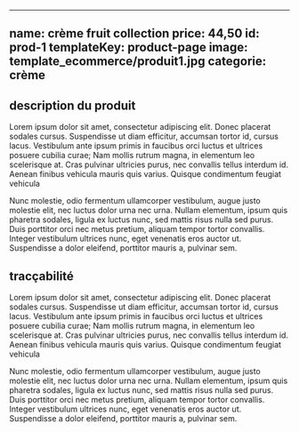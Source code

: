 ---
name: crème fruit collection
price: 44,50
id: prod-1
templateKey: product-page
image: template_ecommerce/produit1.jpg
categorie: crème
----
##  description du produit

Lorem ipsum dolor sit amet, consectetur adipiscing elit. Donec placerat sodales cursus. Suspendisse ut diam efficitur, accumsan tortor id, cursus lacus. Vestibulum ante ipsum primis in faucibus orci luctus et ultrices posuere cubilia curae; Nam mollis rutrum magna, in elementum leo scelerisque at. Cras pulvinar ultricies purus, nec convallis tellus interdum id. Aenean finibus vehicula mauris quis varius. Quisque condimentum feugiat vehicula

 Nunc molestie, odio fermentum ullamcorper vestibulum, augue justo molestie elit, nec luctus dolor urna nec urna. Nullam elementum, ipsum quis pharetra sodales, ligula ex luctus nunc, sed mattis risus nulla sed purus. Duis porttitor orci nec metus pretium, aliquam tempor tortor convallis. Integer vestibulum ultrices nunc, eget venenatis eros auctor ut. Suspendisse a dolor eleifend, porttitor mauris a, pulvinar sem.

 ## tracçabilité

 Lorem ipsum dolor sit amet, consectetur adipiscing elit. Donec placerat sodales cursus. Suspendisse ut diam efficitur, accumsan tortor id, cursus lacus. Vestibulum ante ipsum primis in faucibus orci luctus et ultrices posuere cubilia curae; Nam mollis rutrum magna, in elementum leo scelerisque at. Cras pulvinar ultricies purus, nec convallis tellus interdum id. Aenean finibus vehicula mauris quis varius. Quisque condimentum feugiat vehicula

 Nunc molestie, odio fermentum ullamcorper vestibulum, augue justo molestie elit, nec luctus dolor urna nec urna. Nullam elementum, ipsum quis pharetra sodales, ligula ex luctus nunc, sed mattis risus nulla sed purus. Duis porttitor orci nec metus pretium, aliquam tempor tortor convallis. Integer vestibulum ultrices nunc, eget venenatis eros auctor ut. Suspendisse a dolor eleifend, porttitor mauris a, pulvinar sem.
